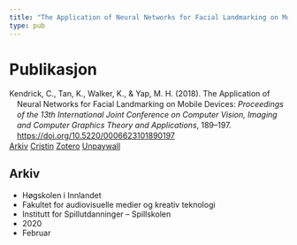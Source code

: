 ```yaml
---
title: "The Application of Neural Networks for Facial Landmarking on Mobile Devices:"
type: pub
---
```

<h1>Publikasjon</h1>
<article id="csl-bib-container-XU5QAQ3M" class="csl-bib-container">
  <div class="csl-bib-body" style="line-height: 1.35; padding-left: 1em; text-indent:-1em;">
  <div class="csl-entry">Kendrick, C., Tan, K., Walker, K., &amp; Yap, M. H. (2018). The Application of Neural Networks for Facial Landmarking on Mobile Devices: <i>Proceedings of the 13th International Joint Conference on Computer Vision, Imaging and Computer Graphics Theory and Applications</i>, 189&#x2013;197. <a href="https://doi.org/10.5220/0006623101890197">https://doi.org/10.5220/0006623101890197</a></div>
</div>
  <div class="csl-bib-buttons">
    <a href="#taxonomy-article-XU5QAQ3M" class="csl-bib-button">Arkiv</a>
    <a href="https://app.cristin.no/results/show.jsf?id=1795560" alt="Cristin URL" class="csl-bib-button">Cristin</a>
    <a href="http://zotero.org/groups/5022929/items/XU5QAQ3M" alt="Zotero URL" class="csl-bib-button">Zotero</a>
    <a href="https://doi.org/10.5220/0006623101890197" class="csl-bib-button">Unpaywall</a>
  </div>
  <div id="csl-bib-meta-container-XU5QAQ3M"></div>
</article>
<div id="csl-bib-meta-XU5QAQ3M" class="csl-bib-meta">
  <article id="taxonomy-article-XU5QAQ3M" class="taxonomy-article">
    <h1>Arkiv</h1>
    <ul>
      <li>Høgskolen i Innlandet</li>
      <li>Fakultet for audiovisuelle medier og kreativ teknologi</li>
      <li>Institutt for Spillutdanninger – Spillskolen</li>
      <li>2020</li>
      <li>Februar</li>
    </ul>
  </article>
</div>
